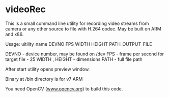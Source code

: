 # videoRec
This is a small command line utility for recording video streams from camera or any other source to file with H.264 codec.
May be built on ARM and x86.

Usage: uitility_name DEVNO FPS WIDTH HEIGHT PATH_OUTPUT_FILE

DEVNO - device number, may be found on /dev
FPS - frame per second for target file - 25
WIDTH , HEIGHT - dimensions
PATH - full file path

After start utility opens preview window.

Binary at /bin directory is for v7 ARM

You need OpenCV (www.opencv.org) to build this code.

